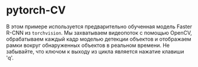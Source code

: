 # pytorch-CV
В этом примере используется предварительно обученная модель Faster R-CNN из `torchvision`. Мы захватываем видеопоток с помощью OpenCV, обрабатываем каждый кадр моделью детекции объектов и отображаем рамки вокруг обнаруженных объектов в реальном времени. Не забывайте, что ключом к выходу из цикла является нажатие клавиши 'q'.
